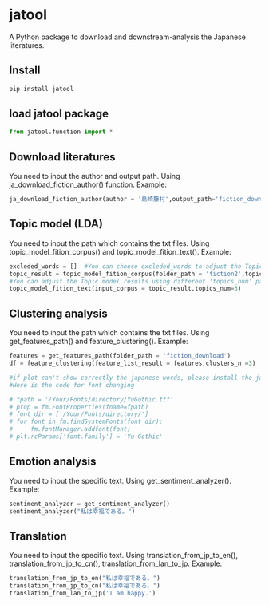 # jatool

A Python package to download and downstream-analysis the Japanese literatures.

## Install 

``` python
pip install jatool
```

## load jatool package

``` python
from jatool.function import *
```

## Download literatures 

You need to input the author and output path. Using ja_download_fiction_author() function.
Example:
``` python
ja_download_fiction_author(author = '島崎藤村',output_path='fiction_download')
```
## Topic model (LDA)

You need to input the path which contains the txt files. Using topic_model_fition_corpus() and topic_model_fition_text().
Example:
``` python
excleded_words = []  #You can choose excleded_words to adjust the Topic model results.i.e. excleded_words = ['人','事','ぬ','やう']
topic_result = topic_model_fition_corpus(folder_path = 'fiction2',topics_num=2,added_stopwords = excleded_words)
#You can adjust the Topic model results using different 'topics_num' parameter.
topic_model_fition_text(input_corpus = topic_result,topics_num=3)
```

## Clustering analysis

You need to input the path which contains the txt files. Using get_features_path() and feature_clustering().
Example:
``` python
features = get_features_path(folder_path = 'fiction_download')
df = feature_clustering(feature_list_result = features,clusters_n =3)

#if plot can't show correctly the japanese words, please install the japanese font, for example 'Yu Gothic'
#Here is the code for font changing

# fpath = '/Your/Fonts/directory/YuGothic.ttf'
# prop = fm.FontProperties(fname=fpath)
# font_dir = ['/Your/Fonts/directory/']
# for font in fm.findSystemFonts(font_dir):
#     fm.fontManager.addfont(font)
# plt.rcParams['font.family'] = 'Yu Gothic'
```

## Emotion analysis

You need to input the specific text. Using get_sentiment_analyzer().
Example:
``` python
sentiment_analyzer = get_sentiment_analyzer()
sentiment_analyzer("私は幸福である。")
```

## Translation 
You need to input the specific text. Using translation_from_jp_to_en(), translation_from_jp_to_cn(), translation_from_lan_to_jp.
Example:
``` python
translation_from_jp_to_en("私は幸福である。")
translation_from_jp_to_cn("私は幸福である。")
translation_from_lan_to_jp('I am happy.')
```
